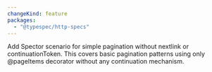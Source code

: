 ```yaml
---
changeKind: feature
packages:
  - "@typespec/http-specs"
---
```


Add Spector scenario for simple pagination without nextlink or continuationToken. This covers basic pagination patterns using only @pageItems decorator without any continuation mechanism.